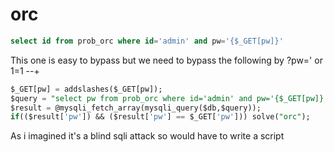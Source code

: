 # orc

```sql 
select id from prob_orc where id='admin' and pw='{$_GET[pw]}'
```
This one is easy to bypass but we need to bypass the following by ?pw=' or 1=1 --+

```sql
$_GET[pw] = addslashes($_GET[pw]); 
$query = "select pw from prob_orc where id='admin' and pw='{$_GET[pw]}'"; 
$result = @mysqli_fetch_array(mysqli_query($db,$query)); 
if(($result['pw']) && ($result['pw'] == $_GET['pw'])) solve("orc"); 
```

As i imagined it's a blind sqli attack so would have to write a script
